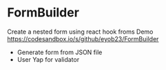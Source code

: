 # FormBuilder
Create a nested form using react hook froms 
Demo https://codesandbox.io/s/github/eyob23/FormBuilder
- Generate form from JSON file 
- User Yap for validator 

